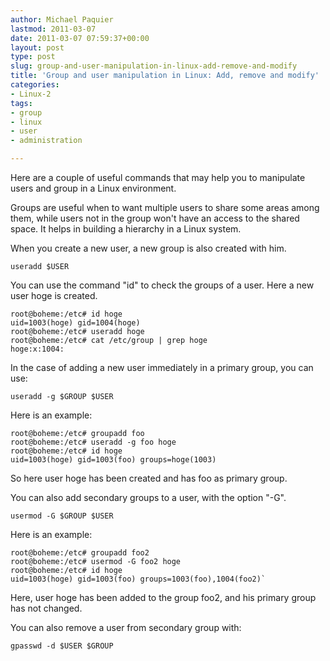 ```yaml
---
author: Michael Paquier
lastmod: 2011-03-07
date: 2011-03-07 07:59:37+00:00
layout: post
type: post
slug: group-and-user-manipulation-in-linux-add-remove-and-modify
title: 'Group and user manipulation in Linux: Add, remove and modify'
categories:
- Linux-2
tags:
- group
- linux
- user
- administration

---
```


Here are a couple of useful commands that may help you to manipulate users and group in a Linux environment.

Groups are useful when to want multiple users to share some areas among them, while users not in the group won't have an access to the shared space.
It helps in building a hierarchy in a Linux system.

When you create a new user, a new group is also created with him.

    useradd $USER

You can use the command "id" to check the groups of a user.
Here a new user hoge is created.

    root@boheme:/etc# id hoge
    uid=1003(hoge) gid=1004(hoge)
    root@boheme:/etc# useradd hoge
    root@boheme:/etc# cat /etc/group | grep hoge
    hoge:x:1004:

In the case of adding a new user immediately in a primary group, you can use:

    useradd -g $GROUP $USER

Here is an example:

    root@boheme:/etc# groupadd foo
    root@boheme:/etc# useradd -g foo hoge
    root@boheme:/etc# id hoge
    uid=1003(hoge) gid=1003(foo) groups=hoge(1003)

So here user hoge has been created and has foo as primary group.

You can also add secondary groups to a user, with the option "-G".

    usermod -G $GROUP $USER

Here is an example:

    root@boheme:/etc# groupadd foo2
    root@boheme:/etc# usermod -G foo2 hoge
    root@boheme:/etc# id hoge
    uid=1003(hoge) gid=1003(foo) groups=1003(foo),1004(foo2)`

Here, user hoge has been added to the group foo2, and his primary group has not changed.

You can also remove a user from secondary group with:

    gpasswd -d $USER $GROUP

